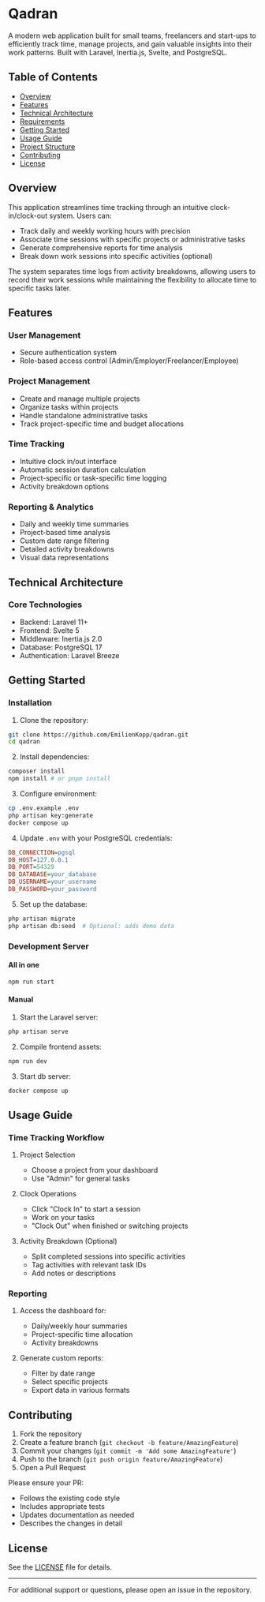 # Qadran

A modern web application built for small teams, freelancers and start-ups to efficiently track time, manage projects, and gain valuable insights into their work patterns. Built with Laravel, Inertia.js, Svelte, and PostgreSQL.

## Table of Contents

- [Overview](#overview)
- [Features](#features)
- [Technical Architecture](#technical-architecture)
- [Requirements](#requirements)
- [Getting Started](#getting-started)
- [Usage Guide](#usage-guide)
- [Project Structure](#project-structure)
- [Contributing](#contributing)
- [License](#license)

## Overview

This application streamlines time tracking through an intuitive clock-in/clock-out system. Users can:

- Track daily and weekly working hours with precision
- Associate time sessions with specific projects or administrative tasks
- Generate comprehensive reports for time analysis
- Break down work sessions into specific activities (optional)

The system separates time logs from activity breakdowns, allowing users to record their work sessions while maintaining the flexibility to allocate time to specific tasks later.

## Features

### User Management
- Secure authentication system
- Role-based access control (Admin/Employer/Freelancer/Employee)

### Project Management
- Create and manage multiple projects
- Organize tasks within projects
- Handle standalone administrative tasks
- Track project-specific time and budget allocations

### Time Tracking
- Intuitive clock in/out interface
- Automatic session duration calculation
- Project-specific or task-specific time logging
- Activity breakdown options

### Reporting & Analytics
- Daily and weekly time summaries
- Project-based time analysis
- Custom date range filtering
- Detailed activity breakdowns
- Visual data representations

## Technical Architecture

### Core Technologies
- Backend: Laravel 11+
- Frontend: Svelte 5
- Middleware: Inertia.js 2.0
- Database: PostgreSQL 17
- Authentication: Laravel Breeze

## Getting Started

### Installation

1. Clone the repository:
```bash
git clone https://github.com/EmilienKopp/qadran.git
cd qadran
```

2. Install dependencies:
```bash
composer install
npm install # or pnpm install
```

3. Configure environment:
```bash
cp .env.example .env
php artisan key:generate
docker compose up
```

4. Update `.env` with your PostgreSQL credentials:
```ini
DB_CONNECTION=pgsql
DB_HOST=127.0.0.1
DB_PORT=54329
DB_DATABASE=your_database
DB_USERNAME=your_username
DB_PASSWORD=your_password
```

5. Set up the database:
```bash
php artisan migrate
php artisan db:seed  # Optional: adds demo data
```

### Development Server

#### All in one
```bash
npm run start
```

#### Manual

1. Start the Laravel server:
```bash
php artisan serve
```

2. Compile frontend assets:
```bash
npm run dev
```

3. Start db server:
```bash
docker compose up
```

## Usage Guide

### Time Tracking Workflow

1. Project Selection
   - Choose a project from your dashboard
   - Use "Admin" for general tasks

2. Clock Operations
   - Click "Clock In" to start a session
   - Work on your tasks
   - "Clock Out" when finished or switching projects

3. Activity Breakdown (Optional)
   - Split completed sessions into specific activities
   - Tag activities with relevant task IDs
   - Add notes or descriptions

### Reporting

1. Access the dashboard for:
   - Daily/weekly hour summaries
   - Project-specific time allocation
   - Activity breakdowns

2. Generate custom reports:
   - Filter by date range
   - Select specific projects
   - Export data in various formats

## Contributing

1. Fork the repository
2. Create a feature branch (`git checkout -b feature/AmazingFeature`)
3. Commit your changes (`git commit -m 'Add some AmazingFeature'`)
4. Push to the branch (`git push origin feature/AmazingFeature`)
5. Open a Pull Request

Please ensure your PR:
- Follows the existing code style
- Includes appropriate tests
- Updates documentation as needed
- Describes the changes in detail

## License

See the [LICENSE](LICENSE) file for details.

---

For additional support or questions, please open an issue in the repository.